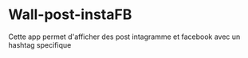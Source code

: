 # Wall-post-instaFB

Cette app permet d'afficher des post intagramme et facebook avec un hashtag specifique